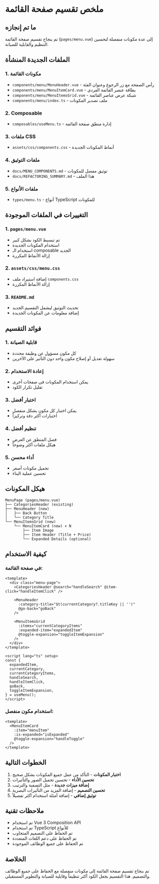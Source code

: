 # ملخص تقسيم صفحة القائمة

## ما تم إنجازه

تم بنجاح تقسيم صفحة القائمة (`pages/menu.vue`) إلى عدة مكونات منفصلة لتحسين التنظيم والقابلية للصيانة.

## الملفات الجديدة المنشأة

### 1. مكونات القائمة
- `components/menu/MenuHeader.vue` - رأس الصفحة مع زر الرجوع وعنوان الفئة
- `components/menu/MenuItemCard.vue` - بطاقة عنصر القائمة الفردي
- `components/menu/MenuItemsGrid.vue` - شبكة عرض عناصر القائمة
- `components/menu/index.ts` - ملف تصدير المكونات

### 2. Composable
- `composables/useMenu.ts` - إدارة منطق صفحة القائمة

### 3. ملفات CSS
- `assets/css/components.css` - أنماط المكونات الجديدة

### 4. ملفات التوثيق
- `docs/MENU_COMPONENTS.md` - توثيق مفصل للمكونات
- `docs/REFACTORING_SUMMARY.md` - هذا الملف

### 5. ملفات الأنواع
- `types/menu.ts` - أنواع TypeScript للمكونات

## التغييرات في الملفات الموجودة

### 1. `pages/menu.vue`
- تم تبسيط الكود بشكل كبير
- استخدام المكونات الجديدة
- استخدام الـ composable الجديد
- إزالة الأنماط المكررة

### 2. `assets/css/menu.css`
- إضافة استيراد ملف `components.css`
- إزالة الأنماط المكررة

### 3. `README.md`
- تحديث التوثيق ليشمل التقسيم الجديد
- إضافة معلومات عن المكونات الجديدة

## فوائد التقسيم

### 1. قابلية الصيانة
- كل مكون مسؤول عن وظيفة محددة
- سهولة تعديل أو إصلاح مكون واحد دون التأثير على الآخرين

### 2. إعادة الاستخدام
- يمكن استخدام المكونات في صفحات أخرى
- تقليل تكرار الكود

### 3. اختبار أفضل
- يمكن اختبار كل مكون بشكل منفصل
- اختبارات أكثر دقة وتركيزاً

### 4. تنظيم أفضل
- فصل المنطق عن العرض
- هيكل ملفات أكثر وضوحاً

### 5. أداء محسن
- تحميل مكونات أصغر
- تحسين عملية البناء

## هيكل المكونات

```
MenuPage (pages/menu.vue)
├── CategoriesHeader (existing)
├── MenuHeader (new)
│   ├── Back Button
│   └── Category Title
└── MenuItemsGrid (new)
    └── MenuItemCard (new) × N
        ├── Item Image
        ├── Item Header (Title + Price)
        └── Expanded Details (optional)
```

## كيفية الاستخدام

### في صفحة القائمة:
```vue
<template>
  <div class="menu-page">
    <CategoriesHeader @search="handleSearch" @item-click="handleItemClick" />
    
    <MenuHeader 
      :category-title="$t(currentCategory?.titleKey || '')"
      @go-back="goBack"
    />
    
    <MenuItemsGrid
      :items="currentCategoryItems"
      :expanded-item="expandedItem"
      @toggle-expansion="toggleItemExpansion"
    />
  </div>
</template>

<script lang="ts" setup>
const {
  expandedItem,
  currentCategory,
  currentCategoryItems,
  handleSearch,
  handleItemClick,
  goBack,
  toggleItemExpansion,
} = useMenu();
</script>
```

### استخدام مكون منفصل:
```vue
<template>
  <MenuItemCard
    :item="menuItem"
    :is-expanded="isExpanded"
    @toggle-expansion="handleToggle"
  />
</template>
```

## الخطوات التالية

1. **اختبار المكونات** - التأكد من عمل جميع المكونات بشكل صحيح
2. **تحسين الأداء** - تحسين تحميل الصور والتأثيرات
3. **إضافة ميزات جديدة** - مثل التصفية والترتيب
4. **تحسين التصميم** - إضافة المزيد من التأثيرات البصرية
5. **توثيق إضافي** - إضافة أمثلة استخدام أكثر تفصيلاً

## ملاحظات تقنية

- تم استخدام Vue 3 Composition API
- تم استخدام TypeScript للأنواع
- تم الحفاظ على التصميم المتجاوب
- تم الحفاظ على دعم اللغات المتعددة
- تم الحفاظ على جميع الوظائف الموجودة

## الخلاصة

تم بنجاح تقسيم صفحة القائمة إلى مكونات منفصلة مع الحفاظ على جميع الوظائف والتصميم. هذا التقسيم يجعل الكود أكثر تنظيماً وقابلية للصيانة والتطوير المستقبلي.
